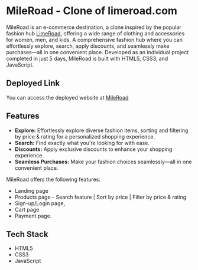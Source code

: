 # MileRoad - Clone of limeroad.com
MileRoad is an e-commerce destination, a clone inspired by the popular fashion hub [LimeRoad](https://www.limeroad.com/), offering a wide range of clothing and accessories for women, men, and kids. A comprehensive fashion hub where you can effortlessly explore, search, apply discounts, and seamlessly make purchases—all in one convenient place. Developed as an individual project completed in just 5 days, MileRoad is built with HTML5, CSS3, and JavaScript.
## Deployed Link

You can access the deployed website at [MileRoad]([https://www.limeroad.com/](https://mileroad.netlify.app/))

## Features

- **Explore:** Effortlessly explore diverse fashion items, sorting and filtering by price & rating for a personalized shopping experience.
- **Search:** Find exactly what you're looking for with ease.
- **Discounts:** Apply exclusive discounts to enhance your shopping experience.
- **Seamless Purchases:** Make your fashion choices seamlessly—all in one convenient place.

MileRoad offers the following features:

- Landing page
- Products page - Search feature | Sort by price | Filter by price & rating
- Sign-up/Login page,
- Cart page
- Payment page.

## Tech Stack

- HTML5
- CSS3
- JavaScript
